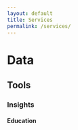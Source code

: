 ```yaml
---
layout: default
title: Services
permalink: /services/
---
```


# Data

## Tools

### Insights

#### Education
